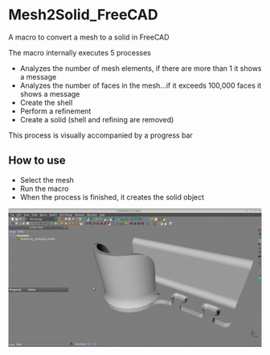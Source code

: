 # Mesh2Solid_FreeCAD
A macro to convert a mesh to a solid in FreeCAD

The macro internally executes 5 processes
- Analyzes the number of mesh elements, if there are more than 1 it shows a message
- Analyzes the number of faces in the mesh...if it exceeds 100,000 faces it shows a message
- Create the shell
- Perform a refinement
- Create a solid (shell and refining are removed)
  
This process is visually accompanied by a progress bar

## How to use
- Select the mesh
- Run the macro
- When the process is finished, it creates the solid object


![capture](https://github.com/andesfreedesign/Mesh2Solid_FreeCAD/blob/main/mesh2solid.gif)
